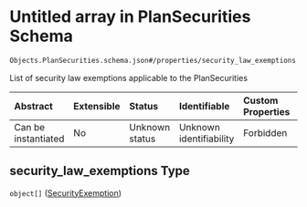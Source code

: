 # Untitled array in PlanSecurities Schema

```txt
Objects.PlanSecurities.schema.json#/properties/security_law_exemptions
```

List of security law exemptions applicable to the PlanSecurities

| Abstract            | Extensible | Status         | Identifiable            | Custom Properties | Additional Properties | Access Restrictions | Defined In                                                                                          |
| :------------------ | :--------- | :------------- | :---------------------- | :---------------- | :-------------------- | :------------------ | :-------------------------------------------------------------------------------------------------- |
| Can be instantiated | No         | Unknown status | Unknown identifiability | Forbidden         | Allowed               | none                | [PlanSecurities.schema.json\*](../schema/objects/PlanSecurities.schema.json "open original schema") |

## security_law_exemptions Type

`object[]` ([SecurityExemption](convertible-properties-securities-law-exemptions-and-applicable-jurisdictions-for-convertible-securityexemption.md))
